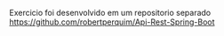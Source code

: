 Exercicio foi desenvolvido em um repositorio separado <a>https://github.com/robertperquim/Api-Rest-Spring-Boot</a>